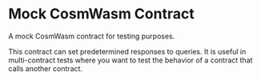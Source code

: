 # Mock CosmWasm Contract

A mock CosmWasm contract for testing purposes.

This contract can set predetermined responses to queries.
It is useful in multi-contract tests where you want to test the behavior of a contract that calls another contract.

